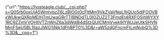 {"url":"https://hosteagle.club/__cpi.php?s=Q05rb0oxUjA5WmtybzZ6LzBIOGt0cFltMm1lVkZVaVNqL1ljQUo5dlFOOVBxWUkwQXRoMElHTmUwaGRrTTlBNDdTL0lOZUZ2T3FmdEt4RXFOSjhWYXY1RC9ZZmVVOHllVTZnWnZ6a3dWdjB4dStzQUlCMmVvek9IYWJJeUtkSHVNMmFSeU5BL1lIazJlWG1iNjk1dFhBPT0%3D&r=aW5zdGFncmFtLmNvbQ%3D%3D&__cpo=1"}
